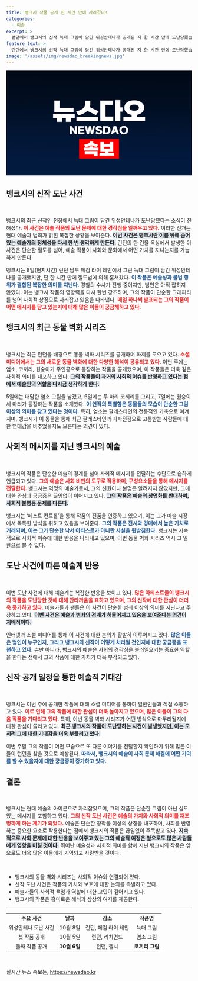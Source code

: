 ```yaml
---
title: 뱅크시 작품 공개 한 시간 만에 사라졌다!
categories:
  - 미술
excerpt: >
  런던에서 뱅크시의 신작 늑대 그림이 담긴 위성안테나가 공개된 지 한 시간 만에 도난당했습니다! 절도 장면이 목격자의 휴대폰에 포착되었으며, 뱅크시는 최근 동물 벽화를 연이어 공개하며 화제를 모으고 있습니다.
feature_text: >
  런던에서 뱅크시의 신작 늑대 그림이 담긴 위성안테나가 공개된 지 한 시간 만에 도난당했습니다! 절도 장면이 목격자의 휴대폰에 포착되었으며, 뱅크시는 최근 동물 벽화를 연이어 공개하며 화제를 모으고 있습니다.
image: '/assets/img/newsdao_breakingnews.jpg'
---
```


<p><img src="/assets/img/newsdao_breakingnews.jpg" alt="cryptoinkorea 속보" /></p>

<h2 data-ke-size="size26">뱅크시의 신작 도난 사건</h2>

<p data-ke-size="size16">&nbsp;</p>

<p>뱅크시의 최근 신작인 천장에서 늑대 그림이 담긴 위성안테나가 도난당했다는 소식이 전해졌다. <b><span style="color: #ee2323;">이 사건은 예술 작품의 도난 문제에 대한 경각심을 일깨우고 있다.</span></b> 이러한 전개는 현대 예술과 범죄가 얽힌 복잡한 상황을 보여준다. <b><span style="background-color: #21538527;">이번 사건은 뱅크시란 이름 뒤에 숨어 있는 예술가의 정체성을 다시 한 번 생각하게 만든다.</span></b> 런던의 한 건물 옥상에서 발생한 이 사건은 단순한 절도를 넘어, 예술 작품이 사회와 문화에서 어떤 가치를 지니는지를 가늠하게 만든다. </p>

<p>뱅크시는 8일(현지시간) 런던 남부 페컴 라이 레인에서 그린 늑대 그림이 담긴 위성안테나를 공개했지만, 단 한 시간 만에 절도범에 의해 훔쳐갔다. <b><span style="color: #1a5490;">이 작품은 예술성과 불법 행위가 결합된 복잡한 의미를 지닌다.</span></b> 경찰의 수사가 진행 중이지만, 범인은 아직 잡히지 않았다. 이는 뱅크시 작품의 영향력을 다시 한번 강조하며, 그의 작품이 단순한 그래피티를 넘어 사회적 상징으로 자리잡고 있음을 나타낸다. <b><span style="color: #ee2323;">매일 하나씩 발표되는 그의 작품이 어떤 메시지를 담고 있는지에 대해 많은 이들이 궁금해하고 있다.</span></b></p>

<h2 data-ke-size="size26">뱅크시의 최근 동물 벽화 시리즈</h2>

<p data-ke-size="size16">&nbsp;</p>

<p>뱅크시는 최근 런던을 배경으로 동물 벽화 시리즈를 공개하며 화제를 모으고 있다. <b><span style="color: #ee2323;">소셜 미디어에서는 그의 새로운 동물 벽화에 대한 다양한 해석이 공유되고 있다.</span></b> 이번 주에는 염소, 코끼리, 원숭이가 주인공으로 등장하는 작품을 공개했으며, 이 작품들은 더욱 깊은 사회적 의미를 내포하고 있다. <b><span style="background-color: #21538527;">그의 작품들이 과거의 사회적 이슈를 반영하고 있다는 점에서 예술인의 역할을 다시금 생각하게 한다.</span></b></p>

<p>5일에는 대담한 염소 그림을 남겼고, 6일에는 두 마리 코끼리를 그리고, 7일에는 원숭이 세 마리가 등장하는 작품을 소개했다. <b><span style="color: #1a5490;">이 연작의 특별함은 동물들의 모습이 단순한 그림 이상의 의미를 갖고 있다는 것이다.</span></b> 특히, 염소는 팔레스타인의 전통적인 가축으로 여겨지며, 뱅크시가 이 동물을 통해 최근 팔레스타인과 가자전쟁으로 고통받는 사람들에 대한 연대감을 비추었을지도 모른다는 의견이 있다. </p>

<h2 data-ke-size="size26">사회적 메시지를 지닌 뱅크시의 예술</h2>

<p data-ke-size="size16">&nbsp;</p>

<p>뱅크시의 작품은 단순한 예술의 경계를 넘어 사회적 메시지를 전달하는 수단으로 숱하게 언급되고 있다. <b><span style="color: #ee2323;">그의 예술은 사회 비판의 도구로 작용하며, 구성요소들을 통해 메시지를 전달한다.</span></b> 뱅크시는 익명의 예술가로서, 그의 신원이나 본명은 알려지지 않았지만, 그에 대한 관심과 궁금증은 끊임없이 이어지고 있다. <b><span style="background-color: #21538527;">그의 작품은 예술의 상업화를 반대하며, 사회적 불평등 문제를 다룬다.</span></b> </p>

<p>뱅크시는 ‘페스트 컨트롤’을 통해 작품의 진품을 인증하고 있으며, 이는 그가 예술 시장에서 독특한 방식을 취하고 있음을 보여준다. <b><span style="color: #1a5490;">그의 작품은 전시와 경매에서 높은 가치로 거래되며, 이는 그가 단순한 낙서 아티스트가 아니란 사실을 뒷받침한다.</span></b> 뱅크시는 지속적으로 사회적 이슈에 대한 반응을 나타내고 있으며, 이번 동물 벽화 시리즈 역시 그 일환으로 볼 수 있다.</p>

<h2 data-ke-size="size26">도난 사건에 따른 예술계 반응</h2>

<p data-ke-size="size16">&nbsp;</p>

<p>이번 도난 사건에 대해 예술계는 복잡한 반응을 보이고 있다. <b><span style="color: #ee2323;">많은 아티스트들이 뱅크시의 작품을 도난당한 것에 대해 안타까움을 표하고 있으며, 그의 신작에 대한 관심이 더더욱 증가하고 있다.</span></b> 예술가들과 팬들은 이 사건이 단순한 범죄 이상의 의미를 지닌다고 주장하고 있다. <b><span style="background-color: #21538527;">이번 사건은 예술과 범죄의 경계가 허물어지고 있음을 보여준다는 의견이 지배적이다.</span></b> </p>

<p>인터넷과 소셜 미디어를 통해 이 사건에 대한 논의가 활발히 이루어지고 있다. <b><span style="color: #1a5490;">많은 이들은 범인이 누구인지, 그리고 뱅크시의 신작이 어떻게 처리될 것인지에 대한 궁금증을 표현하고 있다.</span></b> 뿐만 아니라, 뱅크시의 예술은 사회의 경각심을 불러일으키는 중요한 역할을 한다는 점에서 그의 작품에 대한 가치가 더욱 부각되고 있다. </p>

<h2 data-ke-size="size26">신작 공개 일정을 통한 예술적 기대감</h2>

<p data-ke-size="size16">&nbsp;</p>

<p>뱅크시는 이번 주에 공개한 작품에 대해 소셜 미디어를 통하여 일반인들과 직접 소통하고 있다. <b><span style="color: #ee2323;">이로 인해 그의 작품에 대한 관심이 더욱 높아지고 있으며, 많은 이들이 그의 다음 작품을 기다리고 있다.</span></b> 특히, 이번 동물 벽화 시리즈가 어떤 방식으로 마무리될지에 대한 관심이 쏠리고 있다. <b><span style="background-color: #21538527;">최근 뱅크시의 작품이 도난당하는 사건이 발생했지만, 이는 오히려 그에 대한 기대감을 더욱 부풀리고 있다.</span></b> </p>

<p>이번 주말 그의 작품이 어떤 모습으로 또 다른 이야기를 전달할지 확인하기 위해 많은 이들이 런던을 찾을 것으로 예상된다. <b><span style="color: #1a5490;">따라서, 뱅크시의 예술이 사회 문제 해결에 어떤 기여를 할 수 있을지에 대한 궁금증이 증가하고 있다. </span></b> </p>

<h2 data-ke-size="size26">결론</h2>

<p data-ke-size="size16">&nbsp;</p>

<p>뱅크시는 현대 예술의 아이콘으로 자리잡았으며, 그의 작품은 단순한 그림이 아닌 심도 있는 메시지를 포함하고 있다. <b><span style="color: #ee2323;">그의 신작 도난 사건은 예술의 가치와 사회적 의미를 재조명하게 하는 계기가 되었다.</span></b> 예술은 단순한 창작물 이상의 상징을 내포하며, 사회를 반영하는 중요한 요소로 작용한다는 점에서 뱅크시의 작품은 끊임없이 주목받고 있다. <b><span style="background-color: #21538527;">지속적으로 사회 문제에 대한 반응을 보여주고 있는 그의 예술적 여정은 앞으로도 많은 사람들에게 영향을 미칠 것이다.</span></b> 뛰어난 예술성과 사회적 의미를 함께 지닌 뱅크시의 작품은 앞으로도 더욱 많은 이들에게 기억되고 사랑받을 것이다.</p>

<p data-ke-size="size16">&nbsp;</p>

<ul>
<li>뱅크시의 동물 벽화 시리즈는 사회적 이슈와 연결되어 있다.</li>
<li>신작 도난 사건은 작품의 가치와 보호에 대한 논의를 촉발하고 있다.</li>
<li>예술가들의 사회적 책임과 역할에 대한 고민이 깊어지고 있다.</li>
<li>뱅크시의 작품은 흥미로운 해석과 상상의 여지를 제공한다.</li>
</ul>

<hr /> 

<table style="width: 100%;">
    <tr>
        <td style="text-align: center; height: 17px;"><b>주요 사건</b></td>
        <td style="text-align: center; height: 17px;"><b>날짜</b></td>
        <td style="text-align: center; height: 17px;"><b>장소</b></td>
        <td style="text-align: center; height: 17px;"><b>작품명</b></td>
    </tr>
    <tr>
        <td style="text-align: center; height: 17px;">위성안테나 도난 사건</td>
        <td style="text-align: center; height: 17px;">10월 8일</td>
        <td style="text-align: center; height: 17px;">런던, 페컴 라이 레인</td>
        <td style="text-align: center; height: 17px;">늑대 그림</td>
    </tr>
    <tr>
        <td style="text-align: center; height: 17px;">첫 작품 공개</td>
        <td style="text-align: center; height: 17px;">10월 5일</td>
        <td style="text-align: center; height: 17px;">런던, 리치먼드</td>
        <td style="text-align: center; height: 17px;">염소 그림</td>
    </tr>
    <tr>
        <td style="text-align: center; height: 17px;">둘째 작품 공개</td>
        <td style="text-align: center; height: 17px;"><b>10월 6일</b></td>
        <td style="text-align: center; height: 17px;">런던, 첼시</td>
        <td style="text-align: center; height: 17px;"><b>코끼리 그림</b></td>
    </tr>
</table> 

<p data-ke-size="size16">&nbsp;</p>
실시간 뉴스 속보는, <a href="https://newsdao.kr" rel="dofollow">https://newsdao.kr</a>


